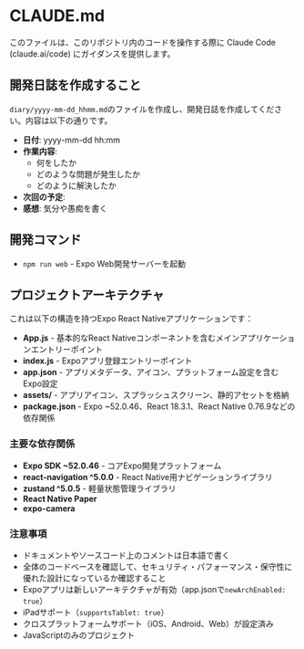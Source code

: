 # CLAUDE.md

このファイルは、このリポジトリ内のコードを操作する際に Claude Code (claude.ai/code) にガイダンスを提供します。

## 開発日誌を作成すること

`diary/yyyy-mm-dd_hhmm.md`のファイルを作成し、開発日誌を作成してください。内容は以下の通りです。

- **日付**: yyyy-mm-dd hh:mm
- **作業内容**:
  - 何をしたか
  - どのような問題が発生したか
  - どのように解決したか
- **次回の予定**:
- **感想**: 気分や愚痴を書く

## 開発コマンド

- `npm run web` - Expo Web開発サーバーを起動

## プロジェクトアーキテクチャ

これは以下の構造を持つExpo React Nativeアプリケーションです：

- **App.js** - 基本的なReact Nativeコンポーネントを含むメインアプリケーションエントリーポイント
- **index.js** - Expoアプリ登録エントリーポイント
- **app.json** - アプリメタデータ、アイコン、プラットフォーム設定を含むExpo設定
- **assets/** - アプリアイコン、スプラッシュスクリーン、静的アセットを格納
- **package.json** - Expo ~52.0.46、React 18.3.1、React Native 0.76.9などの依存関係

### 主要な依存関係

- **Expo SDK ~52.0.46** - コアExpo開発プラットフォーム
- **react-navigation ^5.0.0** - React Native用ナビゲーションライブラリ
- **zustand ^5.0.5** - 軽量状態管理ライブラリ
- **React Native Paper**
- **expo-camera**

### 注意事項

- ドキュメントやソースコード上のコメントは日本語で書く
- 全体のコードベースを確認して、セキュリティ・パフォーマンス・保守性に優れた設計になっているか確認すること
- Expoアプリは新しいアーキテクチャが有効（app.jsonで`newArchEnabled: true`）
- iPadサポート（`supportsTablet: true`）
- クロスプラットフォームサポート（iOS、Android、Web）が設定済み
- JavaScriptのみのプロジェクト